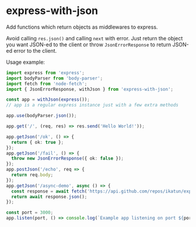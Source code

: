 # express-with-json
Add functions which return objects as middlewares to express.

Avoid calling `res.json()` and calling `next` with error.
Just return the object you want JSON-ed to the client or throw `JsonErrorResponse` to return JSON-ed error to the client.

Usage example:
```typescript
import express from 'express';
import bodyParser from 'body-parser';
import fetch from 'node-fetch';
import { JsonErrorResponse, withJson } from 'express-with-json';

const app = withJson(express());
// app is a regular express instance just with a few extra methods

app.use(bodyParser.json());

app.get('/', (req, res) => res.send('Hello World!'));

app.getJson('/ok', () => {
  return { ok: true };
});
app.getJson('/fail', () => {
  throw new JsonErrorResponse({ ok: false });
});
app.postJson('/echo', req => {
  return req.body;
});
app.getJson('/async-demo', async () => {
  const response = await fetch('https://api.github.com/repos/ikatun/express-with-json');
  return await response.json();
});

const port = 3000;
app.listen(port, () => console.log(`Example app listening on port ${port}!`));

```
